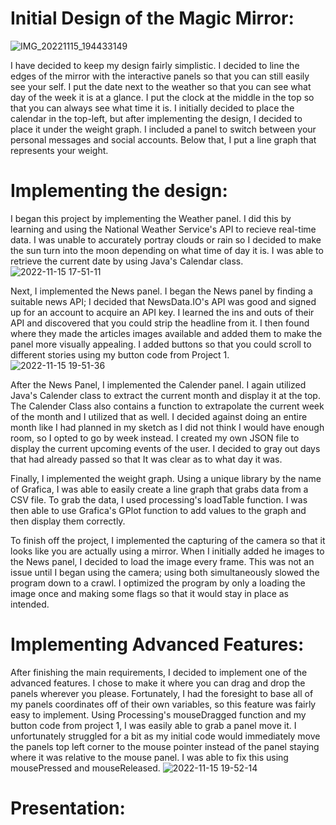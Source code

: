 # Initial Design of the Magic Mirror:
![IMG_20221115_194433149](https://user-images.githubusercontent.com/114094237/202063333-82c5cd0d-92bd-4136-90ac-f1505e84de40.jpg)

I have decided to keep my design fairly simplistic. I decided to line the edges of the mirror with the interactive panels so that you can still easily see your self.
I put the date next to the weather so that you can see what day of the week it is at a glance. I put the clock at the middle in the top so that you can always see what time it is.
I initially decided to place the calendar in the top-left, but after implementing the design, I decided to place it under the weight graph.
I included a panel to switch between your personal messages and social accounts. Below that, I put a line graph that represents your weight.

# Implementing the design:
I began this project by implementing the Weather panel. I did this by learning and using the National Weather Service's API to recieve real-time data.
I was unable to accurately portray clouds or rain so I decided to make the sun turn into the moon depending on what time of day it is. I was able to retrieve the 
current date by using Java's Calendar class.
![2022-11-15 17-51-11](https://user-images.githubusercontent.com/114094237/202066591-ce027ef2-5daf-4e3a-883e-79eedc0d8800.gif)


Next, I implemented the News panel. I began the News panel by finding a suitable news API; I decided that NewsData.IO's API was good and signed up for an account
to acquire an API key. I learned the ins and outs of their API and discovered that you could strip the headline from it. I then found where they made the 
articles images available and added them to make the panel more visually appealing. I added buttons so that you could scroll to different stories using my
button code from Project 1.
![2022-11-15 19-51-36](https://user-images.githubusercontent.com/114094237/202066631-2a16e47f-36b9-4b6d-b715-ec0cfca06731.gif)

After the News Panel, I implemented the Calender panel. I again utilized Java's Calender class to extract the current month and display it at the top. The Calender
Class also contains a function to extrapolate the current week of the month and I utilized that as well. I decided against doing an entire month like I had 
planned in my sketch as I did not think I would have enough room, so I opted to go by week instead. I created my own JSON file to display the current upcoming 
events of the user. I decided to gray out days that had already passed so that It was clear as to what day it was.

Finally, I implemented the weight graph. Using a unique library by the name of Grafica, I was able to easily create a line graph that grabs data from a CSV file.
To grab the data, I used processing's loadTable function. I was then able to use Grafica's GPlot function to add values to the graph and then display them correctly.

To finish off the project, I implemented the capturing of the camera so that it looks like you are actually using a mirror. When I initially added he images to the News panel,
I decided to load the image every frame. This was not an issue until I began using the camera; using both simultaneously slowed the program down to a crawl.
I optimized the program by only a loading the image once and making some flags so that it would stay in place as intended.

# Implementing Advanced Features:
After finishing the main requirements, I decided to implement one of the advanced features. I chose to make it where you can drag and drop the panels wherever you please.
Fortunately, I had the foresight to base all of my panels coordinates off of their own variables, so this feature was fairly easy to implement. Using Processing's
 mouseDragged function and my button code from project 1, I was easily able to grab a panel move it. I unfortunately struggled for a bit as my initial code would 
 immediately move the panels top left corner to the mouse pointer instead of the panel staying where it was relative to the mouse panel. I was able to fix this
 using mousePressed and mouseReleased.
 ![2022-11-15 19-52-14](https://user-images.githubusercontent.com/114094237/202066661-142ee9ea-d50e-4b5f-aaa0-1add530c97be.gif)

# Presentation:
